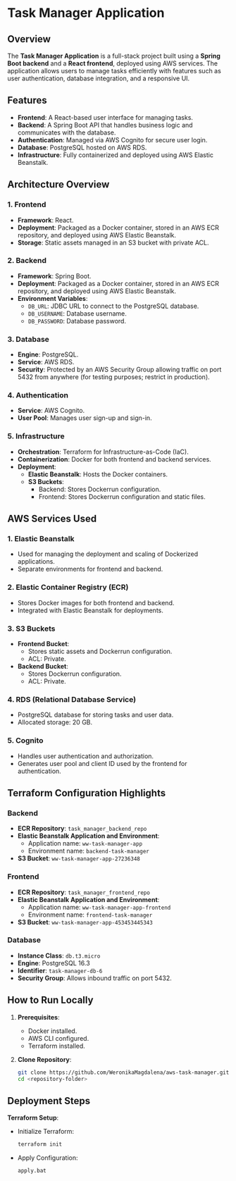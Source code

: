# Task Manager Application

## Overview
The **Task Manager Application** is a full-stack project built using a **Spring Boot backend** and a **React frontend**, deployed using AWS services. The application allows users to manage tasks efficiently with features such as user authentication, database integration, and a responsive UI.

## Features
- **Frontend**: A React-based user interface for managing tasks.
- **Backend**: A Spring Boot API that handles business logic and communicates with the database.
- **Authentication**: Managed via AWS Cognito for secure user login.
- **Database**: PostgreSQL hosted on AWS RDS.
- **Infrastructure**: Fully containerized and deployed using AWS Elastic Beanstalk.

## Architecture Overview

### 1. **Frontend**
- **Framework**: React.
- **Deployment**: Packaged as a Docker container, stored in an AWS ECR repository, and deployed using AWS Elastic Beanstalk.
- **Storage**: Static assets managed in an S3 bucket with private ACL.

### 2. **Backend**
- **Framework**: Spring Boot.
- **Deployment**: Packaged as a Docker container, stored in an AWS ECR repository, and deployed using AWS Elastic Beanstalk.
- **Environment Variables**:
  - `DB_URL`: JDBC URL to connect to the PostgreSQL database.
  - `DB_USERNAME`: Database username.
  - `DB_PASSWORD`: Database password.

### 3. **Database**
- **Engine**: PostgreSQL.
- **Service**: AWS RDS.
- **Security**: Protected by an AWS Security Group allowing traffic on port 5432 from anywhere (for testing purposes; restrict in production).

### 4. **Authentication**
- **Service**: AWS Cognito.
- **User Pool**: Manages user sign-up and sign-in.

### 5. **Infrastructure**
- **Orchestration**: Terraform for Infrastructure-as-Code (IaC).
- **Containerization**: Docker for both frontend and backend services.
- **Deployment**:
  - **Elastic Beanstalk**: Hosts the Docker containers.
  - **S3 Buckets**:
    - Backend: Stores Dockerrun configuration.
    - Frontend: Stores Dockerrun configuration and static files.

## AWS Services Used

### 1. **Elastic Beanstalk**
- Used for managing the deployment and scaling of Dockerized applications.
- Separate environments for frontend and backend.

### 2. **Elastic Container Registry (ECR)**
- Stores Docker images for both frontend and backend.
- Integrated with Elastic Beanstalk for deployments.

### 3. **S3 Buckets**
- **Frontend Bucket**:
  - Stores static assets and Dockerrun configuration.
  - ACL: Private.
- **Backend Bucket**:
  - Stores Dockerrun configuration.
  - ACL: Private.

### 4. **RDS (Relational Database Service)**
- PostgreSQL database for storing tasks and user data.
- Allocated storage: 20 GB.

### 5. **Cognito**
- Handles user authentication and authorization.
- Generates user pool and client ID used by the frontend for authentication.

## Terraform Configuration Highlights
### Backend
- **ECR Repository**: `task_manager_backend_repo`
- **Elastic Beanstalk Application and Environment**:
  - Application name: `ww-task-manager-app`
  - Environment name: `backend-task-manager`
- **S3 Bucket**: `ww-task-manager-app-27236348`

### Frontend
- **ECR Repository**: `task_manager_frontend_repo`
- **Elastic Beanstalk Application and Environment**:
  - Application name: `ww-task-manager-app-frontend`
  - Environment name: `frontend-task-manager`
- **S3 Bucket**: `ww-task-manager-app-453453445343`

### Database
- **Instance Class**: `db.t3.micro`
- **Engine**: PostgreSQL 16.3
- **Identifier**: `task-manager-db-6`
- **Security Group**: Allows inbound traffic on port 5432.

## How to Run Locally
1. **Prerequisites**:
   - Docker installed.
   - AWS CLI configured.
   - Terraform installed.

2. **Clone Repository**:
   ```bash
   git clone https://github.com/WeronikaMagdalena/aws-task-manager.git
   cd <repository-folder>
   ```

## Deployment Steps
**Terraform Setup**:
   - Initialize Terraform:
     ```bash
     terraform init
     ```
   - Apply Configuration:
     ```bash
     apply.bat
     ```

